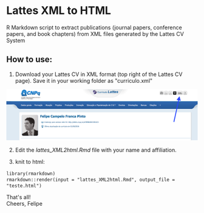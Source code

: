 # Lattes XML to HTML
R Markdown script to extract publications (journal papers, conference papers, and book chapters) from XML files generated by the Lattes CV System

## How to use:

1. Download your Lattes CV in XML format (top right of the Lattes CV page). Save it in your working folder as "curriculo.xml"

![cv lattes](fig1.png)

2. Edit the _lattes_XML2html.Rmd_ file with your name and affiliation.

3. knit to html:

```
library(rmarkdown)
rmarkdown::render(input = "lattes_XML2html.Rmd", output_file = "teste.html")
```

That's all!  
Cheers,
Felipe
